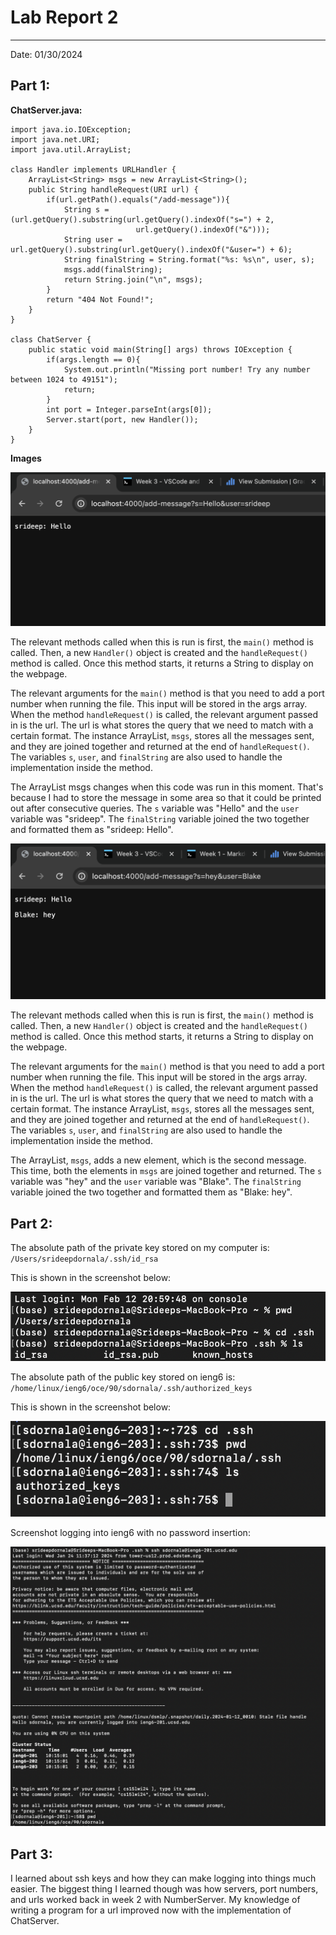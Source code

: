 # Lab Report 2
---
Date: 01/30/2024

## Part 1:

**ChatServer.java:**

    import java.io.IOException;
    import java.net.URI;
    import java.util.ArrayList;

    class Handler implements URLHandler {
    	ArrayList<String> msgs = new ArrayList<String>();
        public String handleRequest(URI url) {
            if(url.getPath().equals("/add-message")){
                String s = (url.getQuery().substring(url.getQuery().indexOf("s=") + 2, 
                                url.getQuery().indexOf("&")));
                String user = url.getQuery().substring(url.getQuery().indexOf("&user=") + 6);
                String finalString = String.format("%s: %s\n", user, s);
                msgs.add(finalString);
                return String.join("\n", msgs);
            }
            return "404 Not Found!";
        }
    }

    class ChatServer {
        public static void main(String[] args) throws IOException {
            if(args.length == 0){
                System.out.println("Missing port number! Try any number between 1024 to 49151");
                return;
            }
            int port = Integer.parseInt(args[0]);
            Server.start(port, new Handler());
        }
    }

**Images**

![alt_text](image1.png)

The relevant methods called when this is run is first, the `main()` method is called. Then, a new `Handler()` object is created and the `handleRequest()` method is called. Once this method starts, it returns a String to display on the webpage.

The relevant arguments for the `main()` method is that you need to add a port number when running the file. This input will be stored in the args array. When the method `handleRequest()` is called, the relevant argument passed in is the url. The url is what stores the query that we need to match with a certain format. The instance ArrayList, `msgs`, stores all the messages sent, and they are joined together and returned at the end of `handleRequest()`. The variables `s`, `user`, and `finalString` are also used to handle the implementation inside the method.

The ArrayList msgs changes when this code was run in this moment. That's because I had to store the message in some area so that it could be printed out after consecutive queries. The `s` variable was "Hello" and the `user` variable was "srideep". The `finalString` variable joined the two together and formatted them as "srideep: Hello".

![alt_text](image.png)

The relevant methods called when this is run is first, the `main()` method is called. Then, a new `Handler()` object is created and the `handleRequest()` method is called. Once this method starts, it returns a String to display on the webpage.

The relevant arguments for the `main()` method is that you need to add a port number when running the file. This input will be stored in the args array. When the method `handleRequest()` is called, the relevant argument passed in is the url. The url is what stores the query that we need to match with a certain format. The instance ArrayList, `msgs`, stores all the messages sent, and they are joined together and returned at the end of `handleRequest()`. The variables `s`, `user`, and `finalString` are also used to handle the implementation inside the method.

The ArrayList, `msgs`, adds a new element, which is the second message. This time, both the elements in `msgs` are joined together and returned. The `s` variable was "hey" and the `user` variable was "Blake". The `finalString` variable joined the two together and formatted them as "Blake: hey".

## Part 2:

The absolute path of the private key stored on my computer is: `/Users/srideepdornala/.ssh/id_rsa`

This is shown in the screenshot below:

![alt_text](image4.png)

The absolute path of the public key stored on ieng6 is: `/home/linux/ieng6/oce/90/sdornala/.ssh/authorized_keys`

This is shown in the screenshot below:

![alt_text](image5.png)

Screenshot logging into ieng6 with no password insertion:

![alt_text](image3.png)

## Part 3:

I learned about ssh keys and how they can make logging into things much easier. The biggest thing I learned though was how servers, port numbers, and urls worked back in week 2 with NumberServer. My knowledge of writing a program for a url improved now with the implementation of ChatServer.

